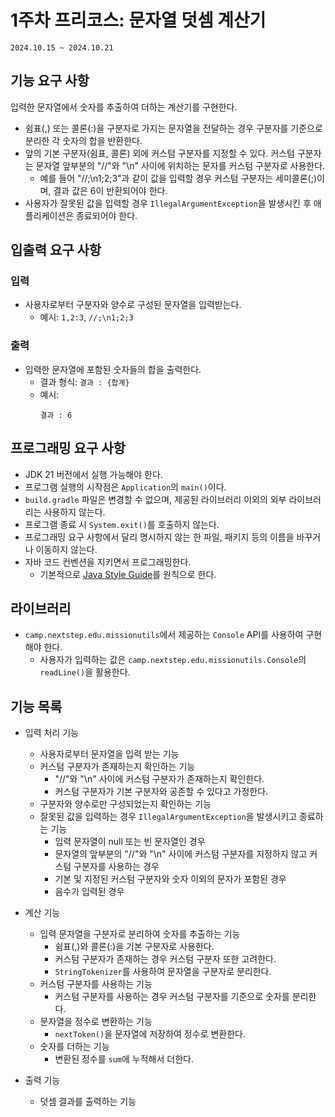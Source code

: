 # 1주차 프리코스: 문자열 덧셈 계산기
`2024.10.15 ~ 2024.10.21`

## 기능 요구 사항
입력한 문자열에서 숫자를 추출하여 더하는 계산기를 구현한다.
- 쉼표(,) 또는 콜론(:)을 구분자로 가지는 문자열을 전달하는 경우 구분자를 기준으로 분리한 각 숫자의 합을 반환한다.
- 앞의 기본 구분자(쉼표, 콜론) 외에 커스텀 구분자를 지정할 수 있다. 커스텀 구분자는 문자열 앞부분의 "//"와 "\n" 사이에 위치하는 문자를 커스텀 구분자로 사용한다.
    - 예를 들어 "//;\n1;2;3"과 같이 값을 입력할 경우 커스텀 구분자는 세미콜론(;)이며, 결과 값은 6이 반환되어야 한다.
- 사용자가 잘못된 값을 입력할 경우 `IllegalArgumentException`을 발생시킨 후 애플리케이션은 종료되어야 한다.

## 입출력 요구 사항
### 입력
- 사용자로부터 구분자와 양수로 구성된 문자열을 입력받는다.
    - 예시: `1,2:3`, `//;\n1;2;3`

### 출력
- 입력한 문자열에 포함된 숫자들의 합을 출력한다.
    - 결과 형식: `결과 : {합계}`
    - 예시:
      ```
      결과 : 6
      ```


## 프로그래밍 요구 사항
- JDK 21 버전에서 실행 가능해야 한다.
- 프로그램 실행의 시작점은 `Application`의 `main()`이다.
- `build.gradle` 파일은 변경할 수 없으며, 제공된 라이브러리 이외의 외부 라이브러리는 사용하지 않는다.
- 프로그램 종료 시 `System.exit()`를 호출하지 않는다.
- 프로그래밍 요구 사항에서 달리 명시하지 않는 한 파일, 패키지 등의 이름을 바꾸거나 이동하지 않는다.
- 자바 코드 컨벤션을 지키면서 프로그래밍한다.
    - 기본적으로 [Java Style Guide](https://github.com/woowacourse/woowacourse-docs/tree/main/styleguide/java)를 원칙으로 한다.

## 라이브러리
- `camp.nextstep.edu.missionutils`에서 제공하는 `Console` API를 사용하여 구현해야 한다.
    - 사용자가 입력하는 값은 `camp.nextstep.edu.missionutils.Console`의 `readLine()`을 활용한다.

## 기능 목록
- 입력 처리 기능
    - 사용자로부터 문자열을 입력 받는 기능
    - 커스텀 구분자가 존재하는지 확인하는 기능
        - "//"와 "\n" 사이에 커스텀 구분자가 존재하는지 확인한다.
        - 커스텀 구분자가 기본 구분자와 공존할 수 있다고 가정한다.
    - 구분자와 양수로만 구성되었는지 확인하는 기능
    - 잘못된 값을 입력하는 경우 `IllegalArgumentException`을 발생시키고 종료하는 기능
        - 입력 문자열이 null 또는 빈 문자열인 경우
        - 문자열의 앞부분의 "//"와 "\n" 사이에 커스텀 구분자를 지정하지 않고 커스텀 구분자를 사용하는 경우
        - 기본 및 지정된 커스텀 구분자와 숫자 이외의 문자가 포함된 경우
        - 음수가 입력된 경우

- 계산 기능
    - 입력 문자열을 구분자로 분리하여 숫자를 추출하는 기능
        - 쉼표(,)와 콜론(:)을 기본 구분자로 사용한다.
        - 커스텀 구분자가 존재하는 경우 커스텀 구분자 또한 고려한다.
        - `StringTokenizer`를 사용하여 문자열을 구분자로 분리한다.
    - 커스텀 구분자를 사용하는 기능
        - 커스텀 구분자를 사용하는 경우 커스텀 구분자를 기준으로 숫자를 분리한다.
    - 문자열을 정수로 변환하는 기능
        - `nextToken()`을 문자열에 저장하여 정수로 변환한다.
    - 숫자를 더하는 기능
        - 변환된 정수를 `sum`에 누적해서 더한다.

- 출력 기능
    - 덧셈 결과를 출력하는 기능

